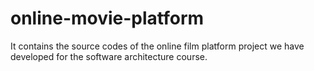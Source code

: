 # online-movie-platform
It contains the source codes of the online film platform project we have developed for the software architecture course.
